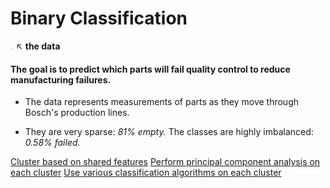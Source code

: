 # __Binary Classification__


[<img src="img/logo.png" style="width: 5px;"/>](https://www.kaggle.com/c/bosch-production-line-performance/data) ↖  __the data__

#### The goal is to predict which parts will fail quality control to reduce manufacturing failures.

- The data represents measurements of parts as they move through Bosch's production lines.

- They are very sparse: *81% empty.* The classes are highly imbalanced: *0.58% failed.*

[Cluster based on shared features](src/clustering.py)
[Perform principal component analysis on each cluster](src/pca.py)
[Use various classification algorithms on each cluster](src/training.py)

